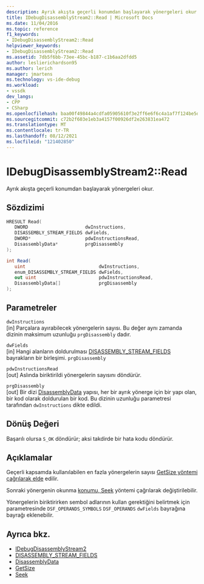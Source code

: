 ```yaml
---
description: Ayrık akışta geçerli konumdan başlayarak yönergeleri okur.
title: IDebugDisassemblyStream2::Read | Microsoft Docs
ms.date: 11/04/2016
ms.topic: reference
f1_keywords:
- IDebugDisassemblyStream2::Read
helpviewer_keywords:
- IDebugDisassemblyStream2::Read
ms.assetid: 7db5f6bb-73ee-45bc-b187-c1b6aa2dfdd5
author: leslierichardson95
ms.author: lerich
manager: jmartens
ms.technology: vs-ide-debug
ms.workload:
- vssdk
dev_langs:
- CPP
- CSharp
ms.openlocfilehash: baa00f49844a4cdfa05905610f3e2ff6e6f6c4a1af7f124be5d55eb036606edc
ms.sourcegitcommit: c72b2f603e1eb3a4157f00926df2e263831ea472
ms.translationtype: MT
ms.contentlocale: tr-TR
ms.lasthandoff: 08/12/2021
ms.locfileid: "121402850"
---
```

# <a name="idebugdisassemblystream2read"></a>IDebugDisassemblyStream2::Read
Ayrık akışta geçerli konumdan başlayarak yönergeleri okur.

## <a name="syntax"></a>Sözdizimi

```cpp
HRESULT Read( 
   DWORD                     dwInstructions,
   DISASSEMBLY_STREAM_FIELDS dwFields,
   DWORD*                    pdwInstructionsRead,
   DisassemblyData*          prgDisassembly
);
```

```csharp
int Read( 
   uint                           dwInstructions,
   enum_DISASSEMBLY_STREAM_FIELDS dwFields,
   out uint                       pdwInstructionsRead,
   DisassemblyData[]              prgDisassembly
);
```

## <a name="parameters"></a>Parametreler
`dwInstructions`\
[in] Parçalara ayırabilecek yönergelerin sayısı. Bu değer aynı zamanda dizinin maksimum uzunluğu `prgDisassembly` dadır.

`dwFields`\
[in] Hangi alanların doldurulması [DISASSEMBLY_STREAM_FIELDS](../../../extensibility/debugger/reference/disassembly-stream-fields.md) bayrakların bir birleşimi. `prgDisassembly`

`pdwInstructionsRead`\
[out] Aslında biriktirildi yönergelerin sayısını döndürür.

`prgDisassembly`\
[out] Bir dizi [DisassemblyData](../../../extensibility/debugger/reference/disassemblydata.md) yapısı, her bir ayrık yönerge için bir yapı olan, bir kod olarak doldurulan bir kod. Bu dizinin uzunluğu parametresi tarafından `dwInstructions` dikte edildi.

## <a name="return-value"></a>Dönüş Değeri
 Başarılı olursa `S_OK` döndürür; aksi takdirde bir hata kodu döndürür.

## <a name="remarks"></a>Açıklamalar
 Geçerli kapsamda kullanılabilen en fazla yönergelerin sayısı [GetSize yöntemi çağrılarak elde](../../../extensibility/debugger/reference/idebugdisassemblystream2-getsize.md) edilir.

 Sonraki yönergenin okunma [konumu, Seek](../../../extensibility/debugger/reference/idebugdisassemblystream2-seek.md) yöntemi çağrılarak değiştirilebilir.

 Yönergelerin biriktirirken sembol adlarının kullan gerektiğini belirtmek için parametresinde `DSF_OPERANDS_SYMBOLS` `DSF_OPERANDS` `dwFields` bayrağına bayrağı eklenebilir.

## <a name="see-also"></a>Ayrıca bkz.
- [IDebugDisassemblyStream2](../../../extensibility/debugger/reference/idebugdisassemblystream2.md)
- [DISASSEMBLY_STREAM_FIELDS](../../../extensibility/debugger/reference/disassembly-stream-fields.md)
- [DisassemblyData](../../../extensibility/debugger/reference/disassemblydata.md)
- [GetSize](../../../extensibility/debugger/reference/idebugdisassemblystream2-getsize.md)
- [Seek](../../../extensibility/debugger/reference/idebugdisassemblystream2-seek.md)
